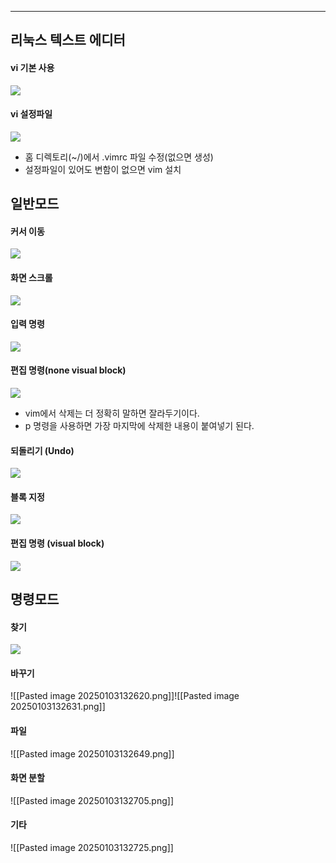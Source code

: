 
---
## 리눅스 텍스트 에디터
#### vi 기본 사용
![](../../../../image/Pasted%20image%2020241227114630.png)
#### vi 설정파일
![](../../../../image/Pasted%20image%2020250103132051.png)
- 홈 디렉토리(~/)에서 .vimrc 파일 수정(없으면 생성) 
- 설정파일이 있어도 변함이 없으면 vim 설치
## 일반모드
#### 커서 이동
![](../../../../image/Pasted%20image%2020250103132315.png)
#### 화면 스크롤
![](../../../../image/Pasted%20image%2020250103132339.png)
#### 입력 명령
![](../../../../image/Pasted%20image%2020241227120913.png)
#### 편집 명령(none visual block)
![](../../../../image/Pasted%20image%2020241227121345.png)
- vim에서 삭제는 더 정확히 말하면 잘라두기이다.
- p 명령을 사용하면 가장 마지막에 삭제한 내용이 붙여넣기 된다.
#### 되돌리기 (Undo)
![](../../../../image/Pasted%20image%2020250103132435.png)
#### 블록 지정
![](../../../../image/Pasted%20image%2020250103132451.png)
#### 편집 명령 (visual block)
![](../../../../image/Pasted%20image%2020250103132520.png)
## 명령모드
#### 찾기
![](../../../../image/Pasted%20image%2020250103132604.png)
#### 바꾸기
![[Pasted image 20250103132620.png]]![[Pasted image 20250103132631.png]]
#### 파일
![[Pasted image 20250103132649.png]]
#### 화면 분할
![[Pasted image 20250103132705.png]]
#### 기타
![[Pasted image 20250103132725.png]]